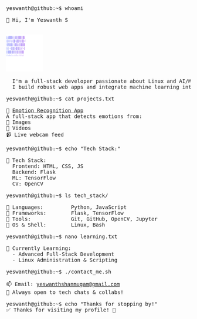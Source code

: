 <pre>
yeswanth@github:~$ whoami

👋 Hi, I'm Yeswanth S

<!-- SVG image embedded here -->
<img src="https://raw.githubusercontent.com/Yeswanth-afk/Yeswanth-afk/main/terminal-card.svg" alt="Yeswanth's Logo" width="100" height="100" />

  I'm a full-stack developer passionate about Linux and AI/ML applications.  
  I build robust web apps and integrate machine learning into real-world solutions.

yeswanth@github:~$ cat projects.txt
  
🚀 <a href="https://github.com/YESWANTH-S/Emotion_Recognition_App">Emotion Recognition App</a>
A full-stack app that detects emotions from:
📸 Images
🎥 Videos
📹 Live webcam feed
  
yeswanth@github:~$ echo "Tech Stack:"
  
🧠 Tech Stack:
  Frontend: HTML, CSS, JS
  Backend: Flask
  ML: TensorFlow
  CV: OpenCV

yeswanth@github:~$ ls tech_stack/
  
📁 Languages:         Python, JavaScript  
📁 Frameworks:        Flask, TensorFlow  
📁 Tools:             Git, GitHub, OpenCV, Jupyter  
📁 OS & Shell:        Linux, Bash

yeswanth@github:~$ nano learning.txt
  
📘 Currently Learning:
  - Advanced Full-Stack Development
  - Linux Administration & Scripting

yeswanth@github:~$ ./contact_me.sh
  
📫 Email: <a href="mailto:yeswanthshanmugam@gmail.com">yeswanthshanmugam@gmail.com</a>  
💬 Always open to tech chats & collabs!

yeswanth@github:~$ echo "Thanks for stopping by!"  
✅ Thanks for visiting my profile! 🚀
</pre>
